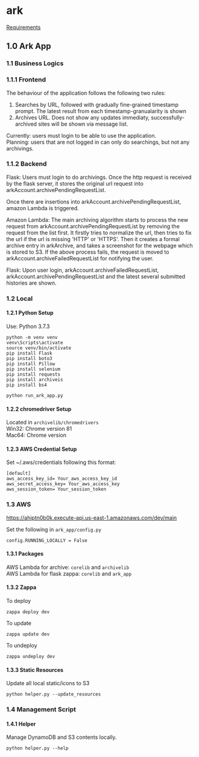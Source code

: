 # ark
[Requirements](http://www.cs.toronto.edu/~delara/courses/ece1779/projects/ECE1779-a3.pdf)


## 1.0 Ark App


### 1.1 Business Logics


### 1.1.1 Frontend
The behaviour of the application follows the following two rules:
1. Searches by URL, followed with gradually fine-grained timestamp prompt. The latest
result from each timestamp-granualarity is shown
2. Archives URL. Does not show any updates immediaty, successfully-archived sites
will be shown via message list.

Currently: users must login to be able to use the application.  
Planning: users that are not logged in can only do searchings, but not any archivings.


### 1.1.2 Backend
Flask: Users must login to do archivings. Once the http request is received by the flask server,
it stores the original url request into arkAccount.archivePendingRequestList.

Once there are insertions into arkAccount.archivePendingRequestList, amazon Lambda is triggered.

Amazon Lambda: The main archiving algorithm starts to process the new request from arkAccount.archivePendingRequestList 
by removing the request from the list first. It firstly tries to normalize the url, then tries to fix the 
url if the url is missing 'HTTP' or 'HTTPS'. Then it creates a formal archive entry in arkArchive, and takes
a screenshot for the webpage which is stored to S3. If the above process fails, the request is moved to
arkAccount.archiveFailedRequestList for notifying the user.

Flask: Upon user login, arkAccount.archiveFailedRequestList, arkAccount.archivePendingRequestList and
the latest several submitted histories are shown.


### 1.2 Local


#### 1.2.1 Python Setup
Use: Python 3.7.3
```
python -m venv venv
venv\Scripts\activate
source venv/bin/activate
pip install Flask
pip install boto3
pip install Pillow
pip install selenium
pip install requests
pip install archiveis
pip install bs4

python run_ark_app.py
```


#### 1.2.2 chromedriver Setup
Located in `archivelib/chromedrivers`  
Win32: Chrome version 81  
Mac64: Chrome version


#### 1.2.3 AWS Credential Setup
Set ~/.aws/credentials following this format:

```
[default]
aws_access_key_id= Your_aws_access_key_id
aws_secret_access_key= Your_aws_access_key
aws_session_token= Your_session_token
```


### 1.3 AWS
https://ahiptn0b0k.execute-api.us-east-1.amazonaws.com/dev/main

Set the following in ```ark_app/config.py```
```
config.RUNNING_LOCALLY = False
```


#### 1.3.1 Packages
AWS Lambda for archive: ```corelib``` and ```archivelib```  
AWS Lambda for flask zappa: ```corelib``` and ```ark_app```


#### 1.3.2 Zappa
To deploy
```
zappa deploy dev
```
To update
```
zappa update dev
```
To undeploy
```
zappa undeploy dev
```


#### 1.3.3 Static Resources
Update all local static/icons to S3
```
python helper.py --update_resources
```


### 1.4 Management Script


#### 1.4.1 Helper
Manage DynamoDB and S3 contents locally.
```
python helper.py --help
```
